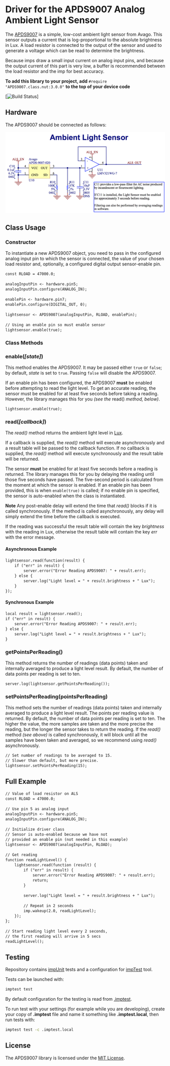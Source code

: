 Driver for the APDS9007 Analog Ambient Light Sensor
===================================

The [APDS9007](http://www.mouser.com/ds/2/38/V02-0512EN-4985.pdf) is a simple, low-cost ambient light sensor from Avago. This sensor outputs a current that is log-proportional to the absolute brightness in Lux. A load resistor is connected to the output of the sensor and used to generate a voltage which can be read to determine the brightness.

Because imps draw a small input current on analog input pins, and because the output current of this part is very low, a buffer is recommended between the load resistor and the imp for best accuracy.

**To add this library to your project, add** `#require "APDS9007.class.nut:3.0.0"` **to the top of your device code**

[![Build Status](https://cse-ci.electricimp.com/app/rest/builds/buildType:(id:Apds9007_BuildAndTest)/statusIcon)]

## Hardware

The APDS9007 should be connected as follows:

![APDS9007 Circuit](./circuit.png)

## Class Usage

### Constructor

To instantiate a new APDS9007 object, you need to pass in the configured analog input pin to which the sensor is connected, the value of your chosen load resistor and, optionally, a configured digital output sensor-enable pin.

```squirrel
const RLOAD = 47000.0;

analogInputPin <- hardware.pin5;
analogInputPin.configure(ANALOG_IN);

enablePin <- hardware.pin7;
enablePin.configure(DIGITAL_OUT, 0);

lightsensor <- APDS9007(analogInputPin, RLOAD, enablePin);

// Using an enable pin so must enable sensor
lightsensor.enable(true);
```

### Class Methods

### enable(*[state]*)

This method enables the APDS9007. It may be passed either `true` or `false`; by default, *state* is set to `true`. Passing `false` will disable the APDS9007.

If an enable pin has been configured, the APDS9007 **must** be enabled before attempting to read the light level. To get an accurate reading, the sensor must be enabled for at least five seconds before taking a reading. However, the library manages this for you *(see the* read() *method, below)*.


```squirrel
lightsensor.enable(true);
```

### read(*[callback]*)

The *read()* method returns the ambient light level in [Lux](http://en.wikipedia.org/wiki/Lux).

If a callback is supplied, the *read()* method will execute asynchronously and a result table will be passed to the callback function. If no callback is supplied, the *read()* method will execute synchronously and the result table will be returned.

The sensor **must** be enabled for at least five seconds before a reading is returned. The library manages this for you by delaying the reading until those five seconds have passed. The five-second period is calculated from the moment at which the sensor is enabled. If an enable pin has been provided, this is when `enable(true)` is called; if no enable pin is specified, the sensor is auto-enabled when the class is instantiated.

**Note** Any post-enable delay will extend the time that *read()* blocks if it is called synchronously. If the method is called asynchronously, any delay will simply extend the time before the callback is executed.

If the reading was successful the result table will contain the key *brightness* with the reading in Lux, otherwise the result table will contain the key *err* with the error message.

#### Asynchronous Example ####

```squirrel
lightsensor.read(function(result) {
    if ("err" in result) {
        server.error("Error Reading APDS9007: " + result.err);
    } else {
        server.log("Light level = " + result.brightness + " Lux");
    }
});
```

#### Synchronous Example ####

```squirrel
local result = lightsensor.read();
if ("err" in result) {
    server.error("Error Reading APDS9007: " + result.err);
} else {
    server.log("Light level = " + result.brightness + " Lux");
}
```

### getPointsPerReading()

This method returns the number of readings (data points) taken and internally averaged to produce a light level result. By default, the number of data points per reading is set to ten.

```squirrel
server.log(lightsensor.getPointsPerReading());
```

### setPointsPerReading(pointsPerReading)

This method sets the number of readings (data points) taken and internally averaged to produce a light level result. The points per reading value is returned. By default, the number of data points per reading is set to ten. The higher the value, the more samples are taken and the more precise the reading, but the longer the sensor takes to return the reading. If the *read()* method *(see above)* is called synchronously, it will block until all the samples have been taken and averaged, so we recommend using *read()* asynchronously.

```squirrel
// Set number of readings to be averaged to 15.
// Slower than default, but more precise.
lightsensor.setPointsPerReading(15);
```

## Full Example

```squirrel
// Value of load resistor on ALS
const RLOAD = 47000.0;

// Use pin 5 as analog input
analogInputPin <- hardware.pin5;
analogInputPin.configure(ANALOG_IN);

// Initialize driver class
// Sensor is auto-enabled because we have not
// provided an enable pin (not needed in this example)
lightsensor <- APDS9007(analogInputPin, RLOAD);

// Get reading
function readLightLevel() {
    lightsensor.read(function (result) {
        if ("err" in result) {
            server.error("Error Reading APDS9007: " + result.err);
            return;
        }

        server.log("Light level = " + result.brightness + " Lux");

        // Repeat in 2 seconds
        imp.wakeup(2.0, readLightLevel);
    });
};

// Start reading light level every 2 seconds,
// the first reading will arrive in 5 secs
readLightLevel();
```

## Testing

Repository contains [impUnit](https://github.com/electricimp/impUnit) tests and a configuration for [impTest](https://github.com/electricimp/impTest) tool.

Tests can be launched with:

```bash
imptest test
```

By default configuration for the testing is read from [.imptest](https://github.com/electricimp/impTest/blob/develop/docs/imptest-spec.md).

To run test with your settings (for example while you are developing), create your copy of **.imptest** file and name it something like **.imptest.local**, then run tests with:

 ```bash
 imptest test -c .imptest.local
 ```

## License

The APDS9007 library is licensed under the [MIT License](./LICENSE).
